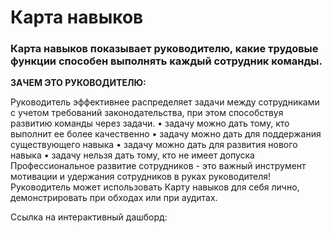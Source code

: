 # Карта навыков

### Карта навыков показывает руководителю, какие трудовые функции способен выполнять каждый сотрудник команды.

__ЗАЧЕМ ЭТО РУКОВОДИТЕЛЮ:__

Руководитель эффективнее распределяет задачи между сотрудниками с учетом требований законодательства, при этом способствуя развитию команды через задачи.
• задачу можно дать тому, кто выполнит ее более качественно
• задачу можно дать для поддержания существующего навыка
• задачу можно дать для развития нового навыка 
• задачу нельзя дать тому, кто не имеет допуска
Профессиональное развитие сотрудников - это важный инструмент мотивации и удержания сотрудников в руках руководителя!
Руководитель может использовать Карту навыков для себя лично, демонстрировать при обходах или при аудитах.

Ссылка на интерактивный дашборд: 

